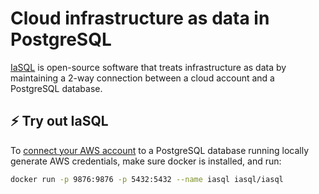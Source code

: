 # Cloud infrastructure as data in PostgreSQL

[IaSQL](https://iasql.com) is open-source software that treats infrastructure as data by maintaining a 2-way connection between a cloud account and a PostgreSQL database.

## ⚡️ Try out IaSQL

To [connect your AWS account](https://iasql.com/docs/aws) to a PostgreSQL database running locally generate AWS credentials, make sure docker is installed, and run:

```bash
docker run -p 9876:9876 -p 5432:5432 --name iasql iasql/iasql
```
